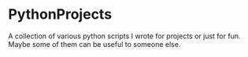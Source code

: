 # PythonProjects
A collection of various python scripts I wrote for projects or just for fun. 
Maybe some of them can be useful to someone else.
